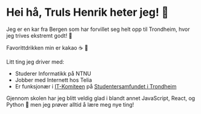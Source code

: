 # Hei hå, Truls Henrik heter jeg! :wave:

Jeg er en kar fra Bergen som har forvillet seg helt opp til Trondheim, hvor jeg trives ekstremt godt! :bug:

Favorittdrikken min er kakao :coffee: :chocolate_bar:

Litt ting jeg driver med:

- Studerer Informatikk på NTNU
- Jobber med Internett hos Telia
- Er funksjonær i [IT-Komiteen](https://itk.samfundet.no/) på [Studentersamfundet i Trondheim](samfundet.no)

Gjennom skolen har jeg blitt veldig glad i blandt annet JavaScript, React, og Python :snake: men jeg prøver alltid å lære meg nye ting!
